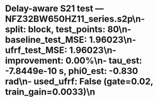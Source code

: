 # Delay-aware S21 test — NFZ32BW650HZ11_series.s2p\n- split: block, test_points: 80\n- baseline_test_MSE: 1.96023\n- ufrf_test_MSE: 1.96023\n- improvement: 0.00%\n- tau_est: -7.8449e-10 s, phi0_est: -0.830 rad\n- used_ufrf: False (gate=0.02, train_gain=0.0033)\n